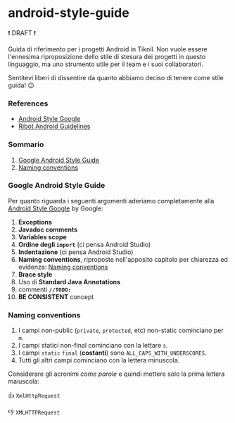 # android-style-guide

:exclamation: DRAFT :exclamation:

Guida di riferimento per i progetti Android in Tiknil. 
Non vuole essere l'ennesima riproposizione dello stile di stesura dei progetti in questo linguaggio, ma uno strumento utile per il team e i suoi collaboratori. 

Sentitevi liberi di dissentire da quanto abbiamo deciso di tenere come stile guida! :wink:

### References ###

*  [Android Style Google](https://source.android.com/source/code-style.html)
*  [Ribot Android Guidelines](https://github.com/ribot/android-guidelines)

### Sommario ###

1. [Google Android Style Guide](#Google-Android-Style-Guide)
2. [Naming conventions](#naming-conventions)


### Google Android Style Guide ###

Per quanto riguarda i seguenti argomenti aderiamo completamente alla [Android Style Google](https://source.android.com/source/code-style.html) by Google: 

1. **Exceptions**
2. **Javadoc comments**
3. **Variables scope**
4. **Ordine degli `import`** (ci pensa Android Studio)
5. **Indentazione** (ci pensa Android Studio)
6. **Naming conventions**, riproposte nell'apposito capitolo per chiarezza ed evidenza: [Naming conventions](#naming-conventions)
7. **Brace style**
8. Uso di **Standard Java Annotations**
9. commenti **`//TODO:`**
10. **BE CONSISTENT** concept

### Naming conventions ###

1. I campi non-public (`private`, `protected`, etc) non-static cominciano per `m`.
2. I campi statici non-final cominciano con la lettare `s`.
3. I campi `static` `final` (**costanti**) sono `ALL_CAPS_WITH_UNDERSCORES`.
4. Tutti gli altri campi cominciano con la lettera minuscola.

Considerare gli acronimi _come parole_ e quindi mettere solo la prima lettera maiuscola: 

:+1: `XmlHttpRequest`

:-1: `XMLHTTPRequest`


